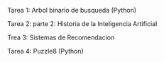 
Tarea 1: Arbol binario de busqueda (Python)

Tarea 2: parte 2: Historia de la Inteligencia Artificial 

Trea 3: Sistemas de Recomendacion 

Tarea 4: Puzzle8 (Python)